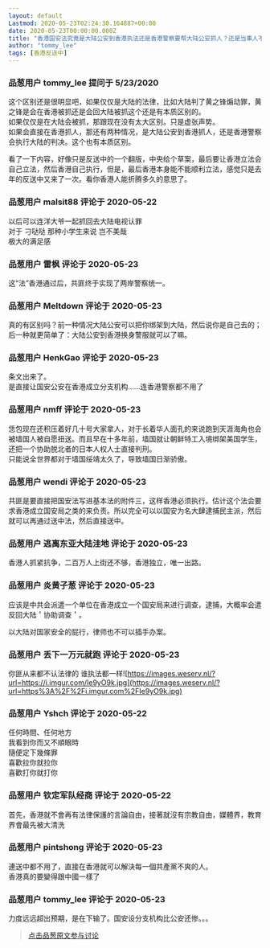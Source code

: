 ```yaml
---
layout: default
Lastmod: 2020-05-23T02:24:30.164887+00:00
date: 2020-05-23T00:00:00.000Z
title: "香港国安法究竟是大陆公安到香港执法还是香港警察要帮大陆公安抓人？还是当事人不回大陆就行？"
author: "tommy_lee"
tags: [香港反送中]
---
```



### 品葱用户 **tommy_lee** 提问于 5/23/2020
    
这个区别还是很明显吧，如果仅仅是大陆的法律，比如大陆判了黄之锋煽动罪，黄之锋是会在香港被抓还是会回大陆被抓这个还是有本质区别的。  
如果仅仅是在大陆会被抓，那跟现在没有太大区别。只是虚张声势。  
如果会直接在香港抓人，那还有两种情况，是大陆公安到香港抓人，还是香港警察会执行大陆的判决。这个也有本质区别。  
  
看了一下内容，好像只是反送中的一个翻版，中央给个草案，最后要让香港立法会自己立法，然后香港自己执行，但是，最后香港本身能不能顺利立法，感觉只是去年的反送中又来了一次。看你香港人能折腾多久的意思了。
    
                

### 品葱用户 **malsit88** 评论于 2020-05-22
        
以后可以连洋大爷一起抓回去大陆电视认罪  
对于 刁哒哒 那种小学生来说 岂不美哉  
极大的满足感
        
                

### 品葱用户 **雷枫** 评论于 2020-05-23
        
这“法”香港通过后，共匪终于实现了两岸警察统一。
        
                

### 品葱用户 **Meltdown** 评论于 2020-05-23
        
真的有区别吗？前一种情况大陆公安可以把你绑架到大陆，然后说你是自己去的；后一种就更简单了：大陆公安到香港换身警服就可以了嘛。
        
                

### 品葱用户 **HenkGao** 评论于 2020-05-23
        
条文出来了。  
是直接让国安公安在香港成立分支机构……连香港警察都不用了
        
                

### 品葱用户 **nmff** 评论于 2020-05-23
        
恁包现在还积压着好几十号大家拿人，对于长着华人面孔的来说跑到天涯海角也会被墙国人被自愿扭送。而且早在十多年前，墙国就让朝鲜特工入境绑架美国学生，还把一个协助脱北者的日本人权人士直接判刑。  
只能说全世界都对于墙国绥靖太久了，导致墙国日渐骄傲。
        
                

### 品葱用户 **wendi** 评论于 2020-05-23
        
共匪是要直接把国安法写进基本法的附件三，这样香港必须执行。估计这个法会要求香港成立国安局之类的来负责。所以完全可以以国安为名大肆逮捕民主派，然后就可以再通过送中法，然后直接送中。
        
                

### 品葱用户 **逃离东亚大陆洼地** 评论于 2020-05-23
        
香港人抓紧抗争，二百万人上街还不够，香港独立，唯一出路。
        
                

### 品葱用户 **炎黄子葱** 评论于 2020-05-23
        
应该是中共会派遣一个单位在香港成立一个国安局来进行调查，逮捕，大概率会遣反回大陆＇协助调查＇。  
  
以大陆对国家安全的屁行，律师也不可以插手办案。
        
                

### 品葱用户 **丢下一万元就跑** 评论于 2020-05-23
        
你匪从来都不认法律的 谁执法都一样![https://images.weserv.nl/?url=https://i.imgur.com/Ie9yO9k.jpg](https://images.weserv.nl/?url=https%3A%2F%2Fi.imgur.com%2FIe9yO9k.jpg)
        
                

### 品葱用户 **Yshch** 评论于 2020-05-22
        
任何時間、任何地方  
我看到你而又不順眼時  
隨便定下幾條罪  
喜歡拉你就拉你  
喜歡打你就打你
        
                

### 品葱用户 **钦定军队经商** 评论于 2020-05-22
        
首先，香港就不會再有法律保護的言論自由，接著就沒有宗教自由，媒體界，教育界會最先被大清洗
        
                

### 品葱用户 **pintshong** 评论于 2020-05-23
        
連送中都不用了，直接在香港就可以解決每一個共產黨不爽的人。  
香港真的要變得跟中國一樣了
        
                

### 品葱用户 **tommy_lee** 评论于 2020-05-23
        
力度远远超出预期，是在下输了。国安设分支机构比公安还惨。。。
        
                





> [点击品葱原文参与讨论](https://pincong.rocks/question/25752)

